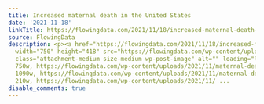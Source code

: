```yaml
---
title: Increased maternal death in the United States
date: '2021-11-18'
linkTitle: https://flowingdata.com/2021/11/18/increased-maternal-death-in-the-united-states/
source: FlowingData
description: <p><a href="https://flowingdata.com/2021/11/18/increased-maternal-death-in-the-united-states/"><img
  width="750" height="418" src="https://flowingdata.com/wp-content/uploads/2021/11/maternal-deaths-750x418.png"
  class="attachment-medium size-medium wp-post-image" alt="" loading="lazy" srcset="https://flowingdata.com/wp-content/uploads/2021/11/maternal-deaths-750x418.png
  750w, https://flowingdata.com/wp-content/uploads/2021/11/maternal-deaths-1090x608.png
  1090w, https://flowingdata.com/wp-content/uploads/2021/11/maternal-deaths-210x117.png
  210w, https://flowingdata.com/wp-content/uploads/2021/11/ ...
disable_comments: true
---
```

<p><a href="https://flowingdata.com/2021/11/18/increased-maternal-death-in-the-united-states/"><img width="750" height="418" src="https://flowingdata.com/wp-content/uploads/2021/11/maternal-deaths-750x418.png" class="attachment-medium size-medium wp-post-image" alt="" loading="lazy" srcset="https://flowingdata.com/wp-content/uploads/2021/11/maternal-deaths-750x418.png 750w, https://flowingdata.com/wp-content/uploads/2021/11/maternal-deaths-1090x608.png 1090w, https://flowingdata.com/wp-content/uploads/2021/11/maternal-deaths-210x117.png 210w, https://flowingdata.com/wp-content/uploads/2021/11/ ...